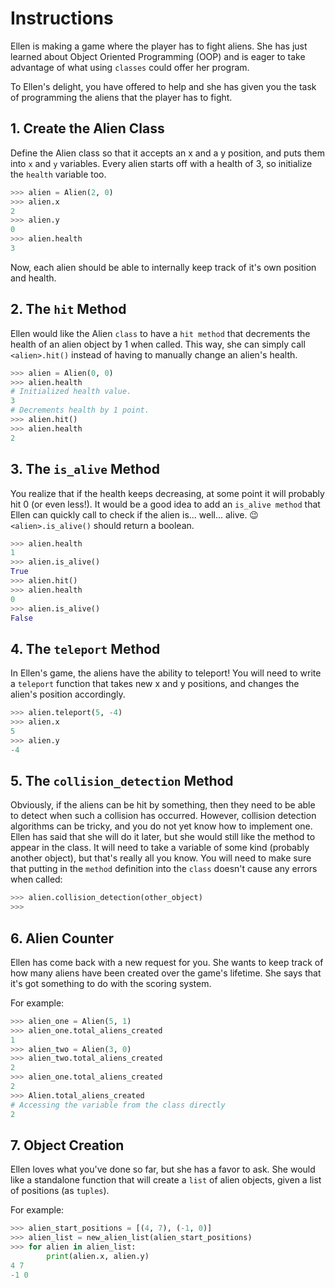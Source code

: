 # Instructions

Ellen is making a game where the player has to fight aliens.
She has just learned about Object Oriented Programming (OOP) and is eager to take advantage of what using `classes` could offer her program.

To Ellen's delight, you have offered to help and she has given you the task of programming the aliens that the player has to fight.

## 1. Create the Alien Class

Define the Alien class so that it accepts an x and a y position, and puts them into `x` and `y` variables.
Every alien starts off with a health of 3, so initialize the `health` variable too.

```python
>>> alien = Alien(2, 0)
>>> alien.x
2
>>> alien.y
0
>>> alien.health
3
```

Now, each alien should be able to internally keep track of it's own position and health.

## 2. The `hit` Method

Ellen would like the Alien `class` to have a `hit method` that decrements the health of an alien object by 1 when called.
This way, she can simply call `<alien>.hit()` instead of having to manually change an alien's health.


```python
>>> alien = Alien(0, 0)
>>> alien.health
# Initialized health value.
3
# Decrements health by 1 point.
>>> alien.hit()
>>> alien.health
2
```

## 3. The `is_alive` Method

You realize that if the health keeps decreasing, at some point it will probably hit 0 (or even less!).
It would be a good idea to add an `is_alive method` that Ellen can quickly call to check if the alien is... well... alive.  😉
`<alien>.is_alive()` should return a boolean.

```python
>>> alien.health
1
>>> alien.is_alive()
True
>>> alien.hit()
>>> alien.health
0
>>> alien.is_alive()
False
```

## 4. The `teleport` Method

In Ellen's game, the aliens have the ability to teleport!
You will need to write a `teleport` function that takes new x and y positions, and changes the alien's position accordingly.

```python
>>> alien.teleport(5, -4)
>>> alien.x
5
>>> alien.y
-4
```

## 5. The `collision_detection` Method

Obviously, if the aliens can be hit by something, then they need to be able to detect when such a collision has occurred.
However, collision detection algorithms can be tricky, and you do not yet know how to implement one.
Ellen has said that she will do it later, but she would still like the method to appear in the class.
It will need to take a variable of some kind (probably another object), but that's really all you know.
You will need to make sure that putting in the `method` definition into the `class` doesn't cause any errors when called:

```python
>>> alien.collision_detection(other_object)
>>>
```

## 6. Alien Counter

Ellen has come back with a new request for you.
She wants to keep track of how many aliens have been created over the game's lifetime.
She says that it's got something to do with the scoring system.

For example:

```python
>>> alien_one = Alien(5, 1)
>>> alien_one.total_aliens_created
1
>>> alien_two = Alien(3, 0)
>>> alien_two.total_aliens_created
2
>>> alien_one.total_aliens_created
2
>>> Alien.total_aliens_created
# Accessing the variable from the class directly
2
```

## 7. Object Creation

Ellen loves what you've done so far, but she has a favor to ask.
She would like a standalone function that will create a `list` of alien objects, given a list of positions (as `tuples`).

For example:

```python
>>> alien_start_positions = [(4, 7), (-1, 0)]
>>> alien_list = new_alien_list(alien_start_positions)
>>> for alien in alien_list:
    	print(alien.x, alien.y)
4 7
-1 0
```
